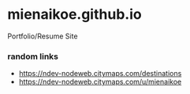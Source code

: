 # mienaikoe.github.io
Portfolio/Resume Site


### random links
- https://ndev-nodeweb.citymaps.com/destinations
- https://ndev-nodeweb.citymaps.com/u/mienaikoe
